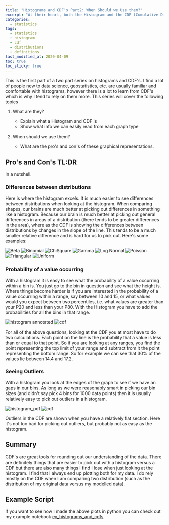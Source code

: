 ```yaml
---
title: "Histograms and CDF's Part2: When Should we Use them?"
excerpt: "At their heart, both the Histogram and the CDF (Cumulative Distribution Function) are displaying similar information, but in different ways. The Histogram (or PDF) represents the probability with areas. The CDF represents probability with vertical distances."
categories:
  - statistics
tags:
  - statistics
  - histogram
  - cdf
  - distributions
  - definitions
last_modified_at: 2020-04-09
toc: true
toc_sticky: true
---
```


This is the first part of a two part series on histograms and CDF's. I find a lot of people new to data science, geostatistics, etc. are usually familiar and comfortable with histograms, however there is a lot to learn from CDF's which is why I tend to rely on them more. This series will cover the following topics

1. What are they?
    - Explain what a Histogram and CDF is
    - Show what info we can easily read from each graph type

2. When should we use them?
    - What are the pro's and con's of these graphical representations.

## Pro's and Con's TL:DR

In a nutshell.

### Differences between distributions

Here is where the histogram excels. It is much easier to see differences between distributions when looking at the histogram. When comparing shapes, our brains are much better at picking out differences in something like a histogram. Because our brain is much better at picking out general differences in areas of a distribution (there tends to be greater differences in the area), where as the CDF is showing the differences between distributions by changes in the slope of the line. This tends to be a much smaller relative difference and is hard for us to pick out. Here's some examples:

<img src="/assets/images/2020/compare_hist_cdf_Beta.png" style="max-width:700px" alt='Beta'>

<img src="/assets/images/2020/compare_hist_cdf_Binomial.png" style="max-width:700px" alt='Binomial'>

<img src="/assets/images/2020/compare_hist_cdf_Chisquare.png" style="max-width:700px" alt='ChiSquare'>

<img src="/assets/images/2020/compare_hist_cdf_Gamma.png" style="max-width:700px" alt='Gamma'>

<img src="/assets/images/2020/compare_hist_cdf_Lognormal.png" style="max-width:700px" alt='Log Normal'>

<img src="/assets/images/2020/compare_hist_cdf_Poisson.png" style="max-width:700px" alt='Poisson'>

<img src="/assets/images/2020/compare_hist_cdf_Triangular.png" style="max-width:700px" alt='Triangular'>

<img src="/assets/images/2020/compare_hist_cdf_Uniform.png" style="max-width:700px" alt='Uniform'>

### Probability of a value occurring

With a histogram it is easy to see what the probability of a value occurring within a bin is. You just go to the bin in question and see what the height is. Where things become harder is if you are interested in the probability of a value occurring within a range, say between 10 and 15, or what values would you expect between two percentiles, i.e. what values are greater than your P20 and less than your P80. With the Histogram you have to add the probabilities for all the bins in that range.

<img src="/assets/images/2020/normal_histogram_annotated.png" style="max-width:300px" alt='histogram annotated'>

<img src="/assets/images/2020/normal_cdf_annotated.png" style="max-width:300px" alt='cdf'>

For all of the above questions, looking at the CDF you at most have to do two calculations. Each point on the line is the probability that a value is less than or equal to that point. So if you are looking at any ranges, you find the point representing the top limit of your range and subtract from it the point representing the bottom range. So for example we can see that 30% of the values lie between 14.4 and 17.2.

### Seeing Outliers

With a histogram you look at the edges of the graph to see if we have an gaps in our bins. As long as we were reasonably smart in picking our bin sizes (and didn't say pick 4 bins for 1000 data points) then it is usually relatively easy to pick out outliers in a histogram.

<img src="/assets/images/2020/normal_histogram_pdf.png" style="max-width:300px" alt='histogram_pdf'>

<img src="/assets/images/2020/normal_cdf.png" style="max-width:300px" alt='cdf'>

Outliers in the CDF are shown when you have a relatively flat section. Here it's not too bad for picking out outliers, but probably not as easy as the histogram.

## Summary

CDF's are great tools for rounding out our understanding of the data. There are definitely things that are easier to pick out with a histogram versus a CDF but there are also many things I find I lose when just looking at the histogram. I find that I always end up plotting both for my data. I do rely mostly on the CDF when I am comparing two distribution (such as the distribution of my original data versus my modelled data).

## Example Script

If you want to see how I made the above plots in python you can check out my example notebook [ex_histograms_and_cdfs](https://github.com/tyleracorn/lessons/blob/master/Ex_histograms_and_CDFs.ipynb)
